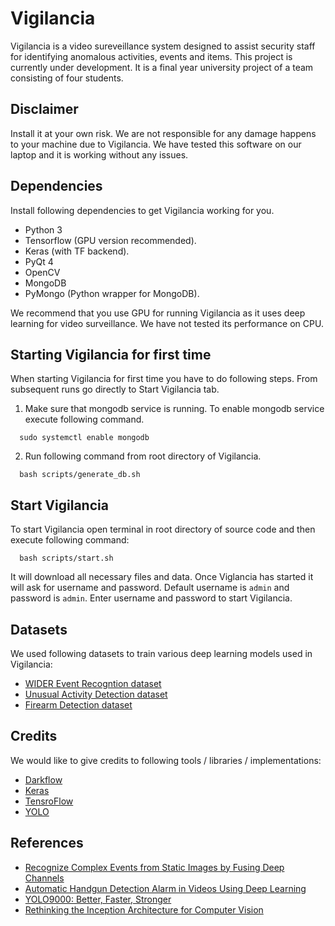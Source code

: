# Vigilancia

Vigilancia is a video sureveillance system designed to assist security staff for identifying anomalous activities, events and items. This project is currently under development. It is a final year university project of a team consisting of four students.

## Disclaimer
Install it at your own risk. We are not responsible for any damage happens to your machine due to Vigilancia. We have tested this software on our laptop and it is working without any issues.

## Dependencies
Install following dependencies to get Vigilancia working for you.
* Python 3
* Tensorflow (GPU version recommended).
* Keras (with TF backend).
* PyQt 4
* OpenCV
* MongoDB
* PyMongo (Python wrapper for MongoDB).

We recommend that you use GPU for running Vigilancia as it uses deep learning for video surveillance. We have not tested its performance on CPU.

## Starting Vigilancia for first time
When starting Vigilancia for first time you have to do following steps. From subsequent runs go directly to Start Vigilancia tab.
1. Make sure that mongodb service is running. To enable mongodb service execute following command.
```
  sudo systemctl enable mongodb
```

2. Run following command from root directory of Vigilancia.
```
  bash scripts/generate_db.sh
```

## Start Vigilancia
To start Vigilancia open terminal in root directory of source code and then execute following command:
```
  bash scripts/start.sh
```
It will download all necessary files and data.
Once Viglancia has started it will ask for username and password. Default username is `admin` and password is `admin`.
Enter username and password to start Vigilancia.

## Datasets
We used following datasets to train various deep learning models used in Vigilancia:
* [WIDER Event Recogntion dataset](http://yjxiong.me/event_recog/WIDER/)
* [Unusual Activity Detection dataset](http://mha.cs.umn.edu/proj_events.shtml)
* [Firearm Detection dataset](http://sci2s.ugr.es/weapons-detection)

## Credits
We would like to give credits to following tools / libraries / implementations:
* [Darkflow](https://github.com/thtrieu/darkflow)
* [Keras](https://github.com/keras-team/keras)
* [TensroFlow](https://github.com/tensorflow/tensorflow)
* [YOLO](https://pjreddie.com/darknet/yolo/)

## References
* [Recognize Complex Events from Static Images by Fusing Deep Channels](https://www.cv-foundation.org/openaccess/content_cvpr_2015/papers/Xiong_Recognize_Complex_Events_2015_CVPR_paper.pdf)
* [Automatic Handgun Detection Alarm in Videos Using Deep Learning](https://arxiv.org/abs/1702.05147)
* [YOLO9000: Better, Faster, Stronger](https://arxiv.org/abs/1612.08242)
* [Rethinking the Inception Architecture for Computer Vision](https://arxiv.org/abs/1512.00567)
